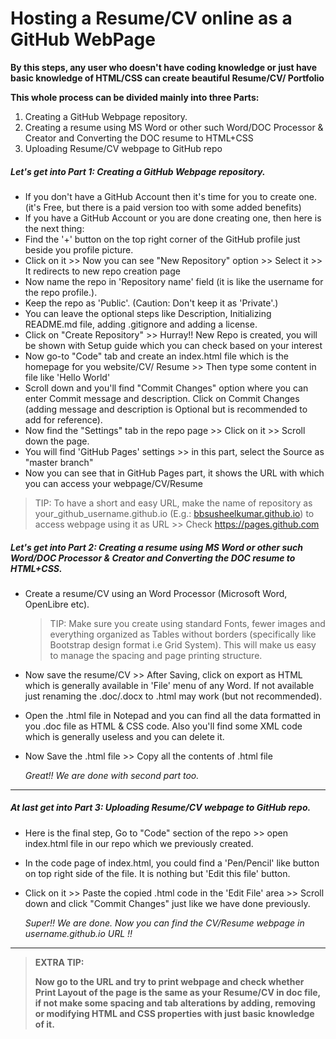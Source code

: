 # Hosting a Resume/CV online as a GitHub WebPage

**By this steps, any user who doesn't have coding knowledge or just have basic knowledge of HTML/CSS can create beautiful Resume/CV/ Portfolio**

**This whole process can be divided mainly into three Parts:**

1. Creating a GitHub Webpage repository.
2. Creating a resume using MS Word or other such Word/DOC Processor & Creator and Converting the DOC resume to HTML+CSS
3. Uploading Resume/CV webpage to GitHub repo



##### Let's get into Part 1: Creating a GitHub Webpage repository.

- If you don't have a GitHub Account then it's time for you to create one. (it's Free, but there is a paid version too with some added benefits)
- If you have a GitHub Account or you are done creating one, then here is the next thing:
- Find the '+' button on the top right corner of the GitHub profile just beside you profile picture.
- Click on it >> Now you can see "New Repository" option >> Select it >> It redirects to new repo creation page
- Now name the repo in 'Repository name' field (it is like the username for the repo profile.).
- Keep the repo as 'Public'. (Caution: Don't keep it as 'Private'.)
- You can leave the optional steps like Description, Initializing README.md file, adding .gitignore and adding a license.
- Click on "Create Repository" >> Hurray!! New Repo is created, you will be shown with Setup guide which you can check based on your interest
- Now go-to "Code" tab and create an index.html file which is the homepage for you website/CV/ Resume >> Then type some content in file like 'Hello World'
- Scroll down and you'll find "Commit Changes" option where you can enter Commit message and description. Click on Commit Changes (adding message and description is Optional but is recommended to add for reference).
- Now find the "Settings" tab in the repo page >> Click on it >> Scroll down the page.
- You will find 'GitHub Pages' settings >> in this part, select the Source as "master branch"
- Now you can see that in GitHub Pages part, it shows the URL with which you can access your webpage/CV/Resume

> TIP: To have a short and easy URL, make the name of repository as your_github_username.github.io (E.g.: [bbsusheelkumar.github.io]()) to access webpage using it as URL >> Check https://pages.github.com



##### Let's get into Part 2: Creating a resume using MS Word or other such Word/DOC Processor & Creator and Converting the DOC resume to HTML+CSS.

- Create a resume/CV using an Word Processor (Microsoft Word, OpenLibre etc).

  > TIP: Make sure you create using standard Fonts, fewer images and everything organized as Tables without borders (specifically like Bootstrap design format i.e Grid System). This will make us easy to manage the spacing and page printing structure.

- Now save the resume/CV >> After Saving, click on export as HTML which is generally available in 'File' menu of any Word. If not available just renaming the .doc/.docx to .html may work (but not recommended).

- Open the .html file in Notepad and you can find all the data formatted in you .doc file as HTML & CSS code. Also you'll find some XML code which is generally useless and you can delete it.

- Now Save the .html file >> Copy all the contents of .html file

  

  *Great!! We are done with second part too.*

------



##### At last get into Part 3: Uploading Resume/CV webpage to GitHub repo.

- Here is the final step, Go to "Code" section of the repo >> open index.html file in our repo which we previously created.

- In the code page of index.html, you could find a 'Pen/Pencil' like button on top right side of the file. It is nothing but 'Edit this file' button.

- Click on it >> Paste the copied .html code in the 'Edit File' area >> Scroll down and click "Commit Changes" just like we have done previously.

  

  *Super!! We are done. Now you can find the CV/Resume webpage in username.github.io URL !!*



------

> **EXTRA TIP:**
>
> **Now go to the URL and try to print webpage and check whether Print Layout of the page is the same as your Resume/CV in doc file, if not make some spacing and tab alterations by adding, removing or modifying HTML and CSS properties with just basic knowledge of it.**
